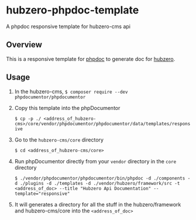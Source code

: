 # hubzero-phpdoc-template
A phpdoc responsive template for hubzero-cms api

## Overview
This is a responsive template for [phpdoc](http://www.phpdoc.org) to generate doc
for [hubzero](https://github.com/hubzero).

## Usage
1. In the hubzero-cms, 
  `$ composer require --dev phpdocumentor/phpdocumentor`

2. Copy this template into the phpDocumentor

   `$ cp -p ./ <address_of_hubzero-cms>/core/vendor/phpdocumentor/phpdocumentor/data/templates/responsive `

3. Go to the `hubzero-cms/core` directory

   `$ cd <address_of_hubzero-cms/core>`

4. Run phpDocumentor directly from your `vendor` directory in the `core` directory

	`$ ./vendor/phpdocumentor/phpdocumentor/bin/phpdoc -d ./components -d ./plugins -d ./templates -d ./vendor/hubzero/framework/src -t <address_of_doc> --title "Hubzero Api Documentation" --template="responsive" `

5. It will generates a directory for all the stuff in the hubzero/framework and hubzero-cms/core into the `<address_of_doc>`

